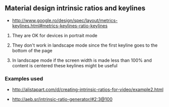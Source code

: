 ## Material design intrinsic ratios and keylines

- http://www.google.ro/design/spec/layout/metrics-keylines.html#metrics-keylines-ratio-keylines

1. They are OK for devices in portrait mode

2. They don't work in landscape mode since the first keyline goes to the bottom of the page

3. In landscape mode if the screen width is made less than 100% and content is centered these keylines might be useful


### Examples used

- http://alistapart.com/d/creating-intrinsic-ratios-for-video/example2.html

- http://aeb.sr/intrinsic-ratio-generator/#2:3@100
